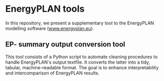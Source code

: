 # EnergyPLAN tools

In this repository, we present a supplementary tool to the EnergyPLAN modelling software (www.energyplan.eu).

## EP- summary output conversion tool
This tool consists of a Python script to automate cleaning procedures to handle EnergyPLAN's output textfile. It converts the latter into a tidy, tabular, machine-readable format. The goal is to enhance interpretability and intercomparison of EnergyPLAN results.
